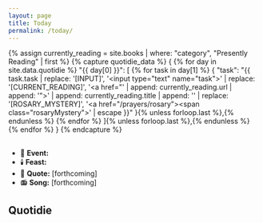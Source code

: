 ```yaml
---
layout: page
title: Today
permalink: /today/
---
```


{% assign currently_reading = site.books | where: "category", "Presently Reading" | first %}
{% capture quotidie_data %}
{
  {% for day in site.data.quotidie %}
    "{{ day[0] }}": [
      {% for task in day[1] %}
        {
          "task": "{{ task.task | replace: '[INPUT]', '<input type=\"text\" name=\"task\">' | replace: '[CURRENT_READING]', '<a href=\"' | append: currently_reading.url | append: '\">' | append: currently_reading.title | append: '</a>' | replace: '[ROSARY_MYSTERY]', '<a href=\"/prayers/rosary\"><span class=\"rosaryMystery\"></span></a>' | escape }}"
        }{% unless forloop.last %},{% endunless %}
      {% endfor %}
    ]{% unless forloop.last %},{% endunless %}
  {% endfor %}
}
{% endcapture %}

<h2><span id="formattedDate"></span></h2>
<ul>
<li>📆 <strong>Event:</strong> <span id="dailyEvent"></span></li>
<li>🕯️ <strong>Feast:</strong> <span id="feastDay"></span></li>
<li>📝 <strong>Quote:</strong> [forthcoming]</li>
<li>📻 <strong>Song:</strong> [forthcoming]</li>
</ul>

<h2>Quotidie</h2>
<ul id="quotidie" style="list-style:none">
  <!-- Daily tasks will be inserted here -->
</ul>

<script>
  const dailyEvents = {{ site.data.daily_events | jsonify }};
  const feastDays = {{ site.data.feast_days | jsonify }};
  const rosaryMysteries = {{ site.data.rosary_mysteries | jsonify }};
  const dailyQuotidie = {{ quotidie_data | default: "{}" }};

  function displayDailyInfo() {
    // Create a formatter for Pacific Time with the desired format
    const pacificFormatter = new Intl.DateTimeFormat('en-US', {
      timeZone: 'America/Los_Angeles',
      weekday: 'long',
      year: 'numeric',
      month: 'long',
      day: 'numeric'
    });

    // Get the current date in Pacific Time
    const pacificDate = new Date();
    
    // Format the date as "Monday, September 30" for the header
    const formattedDate = pacificFormatter.format(pacificDate)
      .replace(/(\w+), (\w+) (\d{1,2}), (\d{4})/, '$1, $2 $3');

    // Update the formatted date in the header
    const dateHeader = document.getElementById('formattedDate');
    if (dateHeader) {
      dateHeader.textContent = formattedDate;
    }

    // Format the date as MM-DD for event lookup
    const todayDate = pacificDate.toLocaleString('en-US', { 
      timeZone: 'America/Los_Angeles',
      month: '2-digit',
      day: '2-digit'
    }).replace('/', '-');

    // Get day of week (0-6, where 0 is Sunday)
    const dayOfWeek = pacificDate.getDay();

    // Get the current day of the week as a string
    const daysOfWeek = ['sunday', 'monday', 'tuesday', 'wednesday', 'thursday', 'friday', 'saturday'];
    const today = daysOfWeek[dayOfWeek];

    // Update Quotidie tasks
    const todayTasks = dailyQuotidie[today];
    const quotidie = document.getElementById('quotidie');
    if (quotidie && todayTasks) {
      let taskHtml = '';
      todayTasks.forEach(task => {
        taskHtml += `<li><input type="checkbox"/>${task.task}</li>`;
      });
      quotidie.innerHTML = taskHtml;
    }

    // Find daily event, feast day, and rosary mystery
    const todayEvent = dailyEvents.find(e => e.date === todayDate);
    const todayFeast = feastDays.find(f => f.date === todayDate);
    const todayMystery = rosaryMysteries[dayOfWeek];

    // Update daily event
    const eventDiv = document.getElementById('dailyEvent');
    if (eventDiv) {
      eventDiv.innerHTML = todayEvent ? todayEvent.event : 'No event today';
    }

    // Update feast day
    const feastDiv = document.getElementById('feastDay');
    if (feastDiv) {
      feastDiv.innerHTML = todayFeast ? `${todayFeast.feast}` : 'N/A';
    }

// Update rosary mystery
const rosaryDivs = document.getElementsByClassName('rosaryMystery');
Array.from(rosaryDivs).forEach(div => {
  div.textContent = `${todayMystery.set} Mysteries`;
});

    // Debug logging (consider removing or commenting out in production)
    console.log('Current Pacific Time:', pacificDate.toLocaleString('en-US', { timeZone: 'America/Los_Angeles' }));
    console.log('Formatted date for lookup:', todayDate);
    console.log('Day of week:', dayOfWeek);
  }

  // Ensure the DOM is fully loaded before running the script
  if (document.readyState === 'loading') {
    document.addEventListener('DOMContentLoaded', displayDailyInfo);
  } else {
    displayDailyInfo();
  }
</script>